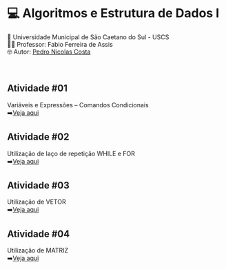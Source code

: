 # 💻 Algoritmos e Estrutura de Dados I <br>
🏫 Universidade Municipal de São Caetano do Sul - USCS<br>
👨‍🏫 Professor: Fabio Ferreira de Assis<br>
🤓 Autor: <a href="https://github.com/pedronicolascosta">Pedro Nicolas Costa</a><br>
<br><br>
## Atividade #01<br>
Variáveis e Expressões – Comandos Condicionais<br>
➡️<a href="https://github.com/pedronicolascosta/Algoritmos-e-Estrutura-de-Dados-1/tree/main/atividade_01">Veja aqui</a><br>

## Atividade #02<br>
Utilização de laço de repetição WHILE e FOR<br>
➡️<a href="https://github.com/pedronicolascosta/Algoritmos-e-Estrutura-de-Dados-1/tree/main/atividade_02">Veja aqui</a><br>

## Atividade #03<br>
Utilização de VETOR<br>
➡️<a href="https://github.com/pedronicolascosta/Algoritmos-e-Estrutura-de-Dados-1/tree/main/atividade_03">Veja aqui</a><br>

## Atividade #04<br>
Utilização de MATRIZ<br>
➡️<a href="https://github.com/pedronicolascosta/Algoritmos-e-Estrutura-de-Dados-1/tree/main/atividade_04">Veja aqui</a><br>






